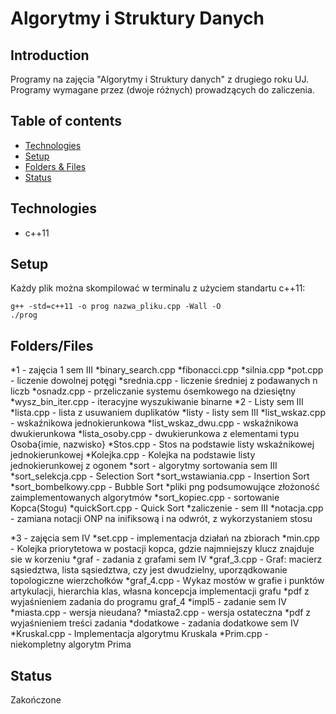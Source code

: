 # Algorytmy i Struktury Danych

## Introduction
Programy na zajęcia "Algorytmy i Struktury danych" z drugiego roku UJ. Programy wymagane przez (dwoje różnych) prowadzących do zaliczenia.

## Table of contents
* [Technologies](#technologies)
* [Setup](#setup)
* [Folders & Files](#folders/files)
* [Status](#status)

## Technologies
* c++11

## Setup
Każdy plik można skompilować w terminalu z użyciem standartu c++11:
```
g++ -std=c++11 -o prog nazwa_pliku.cpp -Wall -O
./prog
```
## Folders/Files
*1 - zajęcia 1 sem III
    *binary_search.cpp
    *fibonacci.cpp
    *silnia.cpp
    *pot.cpp - liczenie dowolnej potęgi
    *srednia.cpp - liczenie średniej z podawanych n liczb
    *osnadz.cpp - przeliczanie systemu ósemkowego na dziesiętny
    *wysz_bin_iter.cpp - iteracyjne wyszukiwanie binarne
*2 - Listy sem III
    *lista.cpp - lista z usuwaniem duplikatów
*listy - listy sem III
    *list_wskaz.cpp - wskaźnikowa jednokierunkowa
    *list_wskaz_dwu.cpp - wskaźnikowa dwukierunkowa
    *lista_osoby.cpp - dwukierunkowa z elementami typu Osoba{imie, nazwisko}
    *Stos.cpp - Stos na podstawie listy wskaźnikowej jednokierunkowej
    *Kolejka.cpp - Kolejka na podstawie listy jednokierunkowej z ogonem
*sort - algorytmy sortowania sem III
    *sort_selekcja.cpp - Selection Sort
    *sort_wstawiania.cpp - Insertion Sort
    *sort_bombelkowy.cpp - Bubble Sort
    *pliki png podsumowujące złożoność zaimplementowanych algorytmów
    *sort_kopiec.cpp - sortowanie Kopca(Stogu)
    *quickSort.cpp - Quick Sort
*zaliczenie - sem III
    *notacja.cpp - zamiana notacji ONP na inifiksową i na odwrót, z wykorzystaniem stosu

*3 - zajęcia sem IV
    *set.cpp - implementacja działań na zbiorach
    *min.cpp - Kolejka priorytetowa w postacji kopca, gdzie najmniejszy klucz znajduje sie w korzeniu
*graf - zadania z grafami sem IV
    *graf_3.cpp - Graf: macierz sąsiedztwa, lista sąsiedztwa, czy jest dwudzielny, uporządkowanie topologiczne wierzchołków
    *graf_4.cpp - Wykaz mostów w grafie i punktów artykulacji, hierarchia klas, własna koncepcja implementacji grafu
    *pdf z wyjaśnieniem zadania do programu graf_4
*impl5 - zadanie sem IV
    *miasta.cpp - wersja nieudana?
    *miasta2.cpp - wersja ostateczna
    *pdf z wyjaśnieniem treści zadania
*dodatkowe - zadania dodatkowe sem IV
    *Kruskal.cpp - Implementacja algorytmu Kruskala
    *Prim.cpp - niekompletny algorytm Prima

## Status
Zakończone
